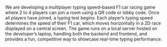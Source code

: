 We are developing a multiplayer typing speed–based F1 car racing game where 2 to 4 players can join a room using a QR code or lobby code. Once all players have joined, a typing test begins. Each player’s typing speed determines the speed of their F1 car, which moves horizontally in a 2D race displayed on a central screen. The game runs on a local server hosted on the developer’s laptop, handling both the backend and frontend, and provides a fun, competitive way to showcase real-time typing performance.